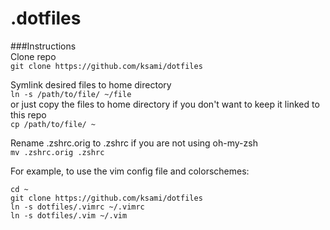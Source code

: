 .dotfiles
=========

###Instructions  
Clone repo  
`git clone https://github.com/ksami/dotfiles`  

Symlink desired files to home directory   
`ln -s /path/to/file/ ~/file`  
or just copy the files to home directory if you don't want to keep it linked to this repo  
`cp /path/to/file/ ~`

Rename .zshrc.orig to .zshrc if you are not using oh-my-zsh  
`mv .zshrc.orig .zshrc`  
  
For example, to use the vim config file and colorschemes:
```
cd ~
git clone https://github.com/ksami/dotfiles
ln -s dotfiles/.vimrc ~/.vimrc
ln -s dotfiles/.vim ~/.vim
```
